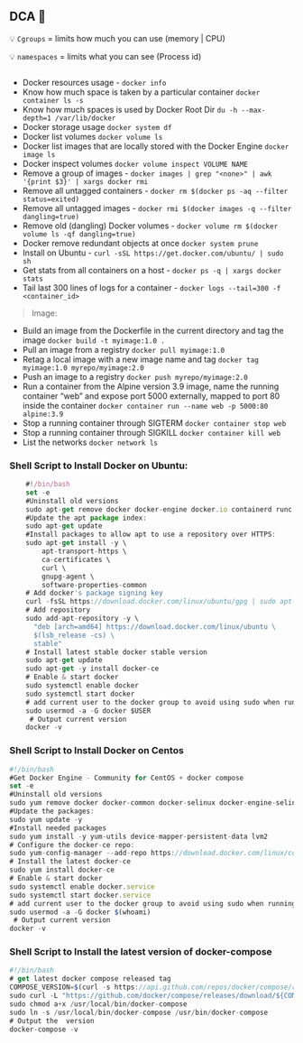 ## DCA :whale:
:bulb: `Cgroups` = limits how much you can use (memory | CPU)

:bulb: `namespaces` = limits what you can see (Process id)

```

```
- Docker resources usage - `docker info`
- Know how much space is taken by a particular container `docker container ls -s`
- Know how much spaces is used by Docker Root Dir `du -h --max-depth=1 /var/lib/docker`
- Docker storage usage `docker system df`
- Docker list volumes `docker volume ls`
- Docker list images that are locally stored with the Docker Engine `docker image ls`
- Docker inspect volumes `docker volume inspect VOLUME NAME`
- Remove a group of images - `docker images | grep "<none>" | awk '{print $3}' | xargs docker rmi`
- Remove all untagged containers - `docker rm $(docker ps -aq --filter status=exited)`
- Remove all untagged images - `docker rmi $(docker images -q --filter dangling=true)`
- Remove old (dangling) Docker volumes - `docker volume rm $(docker volume ls -qf dangling=true)`
- Docker remove redundant objects at once `docker system prune`
- Install on Ubuntu - `curl -sSL https://get.docker.com/ubuntu/ | sudo sh`
- Get stats from all containers on a host - `docker ps -q | xargs docker stats`
- Tail last 300 lines of logs for a container - `docker logs --tail=300 -f <container_id>`

> Image:

- Build an image from the Dockerfile in the current directory and tag the image `docker build -t myimage:1.0 .`
- Pull an image from a registry `docker pull myimage:1.0`
- Retag a local image with a new image name and tag `docker tag myimage:1.0 myrepo/myimage:2.0`
- Push an image to a registry `docker push myrepo/myimage:2.0`
- Run a container from the Alpine version 3.9 image, name the running container “web” and expose port 5000 externally, mapped to port 80 inside the container  `docker container run --name web -p 5000:80 alpine:3.9`
- Stop a running container through SIGTERM `docker container stop web`
- Stop a running container through SIGKILL `docker container kill web`
- List the networks `docker network ls`


### Shell Script to Install Docker on Ubuntu:
```javascript
    #!/bin/bash
    set -e
    #Uninstall old versions
    sudo apt-get remove docker docker-engine docker.io containerd runc
    #Update the apt package index:
    sudo apt-get update
    #Install packages to allow apt to use a repository over HTTPS:
    sudo apt-get install -y \
        apt-transport-https \
        ca-certificates \
        curl \
        gnupg-agent \
        software-properties-common
    # Add docker's package signing key
    curl -fsSL https://download.docker.com/linux/ubuntu/gpg | sudo apt-key add -
    # Add repository
    sudo add-apt-repository -y \
      "deb [arch=amd64] https://download.docker.com/linux/ubuntu \
      $(lsb_release -cs) \
      stable"
    # Install latest stable docker stable version
    sudo apt-get update
    sudo apt-get -y install docker-ce
    # Enable & start docker
    sudo systemctl enable docker
    sudo systemctl start docker
    # add current user to the docker group to avoid using sudo when running docker
    sudo usermod -a -G docker $USER
     # Output current version
    docker -v
```

### Shell Script to Install Docker on Centos

```javascript
#!/bin/bash
#Get Docker Engine - Community for CentOS + docker compose
set -e
#Uninstall old versions
sudo yum remove docker docker-common docker-selinux docker-engine-selinux docker-engine docker-ce
#Update the packages:
sudo yum update -y
#Install needed packages
sudo yum install -y yum-utils device-mapper-persistent-data lvm2
# Configure the docker-ce repo:
sudo yum-config-manager --add-repo https://download.docker.com/linux/centos/docker-ce.repo
# Install the latest docker-ce
sudo yum install docker-ce
# Enable & start docker
sudo systemctl enable docker.service
sudo systemctl start docker.service
# add current user to the docker group to avoid using sudo when running docker
sudo usermod -a -G docker $(whoami)
 # Output current version
docker -v
```

### Shell Script to Install the latest version of docker-compose
```javascript
#!/bin/bash
# get latest docker compose released tag
COMPOSE_VERSION=$(curl -s https://api.github.com/repos/docker/compose/releases/latest | grep 'tag_name' | cut -d\" -f4)
sudo curl -L "https://github.com/docker/compose/releases/download/${COMPOSE_VERSION}/docker-compose-$(uname -s)-$(uname -m)" -o /usr/local/bin/docker-compose
sudo chmod a+x /usr/local/bin/docker-compose
sudo ln -s /usr/local/bin/docker-compose /usr/bin/docker-compose
# Output the  version
docker-compose -v
```
